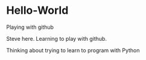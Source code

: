 # Hello-World
Playing with github

Steve here.  Learning to play with github.

Thinking about trying to learn to program with Python
